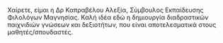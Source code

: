 Χαίρετε, είμαι η Δρ Καπραβέλου Αλεξία, Σύμβουλος Εκπαίδευσης Φιλολόγων Μαγνησίας.
Καλή ιδέα εδώ η δημιουργία διαδραστικών παιχνιδιών γνώσεων και δεξιοτήτων, που είναι αποτελεσματικά στους μαθητές/σπουδαστές.
